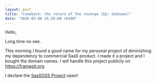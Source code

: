 ```yaml
---
layout: post
title: "Comeback: the return of the revenge (Ep: Unknown)"
date: "2020-03-08 16:20:00 +0100"
---
```


Hello, 

Long time no see. 

This morning I found a good name for my personal project of diminishing my dependency to commercial SaaS product. I made it a project and I bought the domain names. I will handle this project publicly on https://framagit.org. 

I declare the [SaaSOSS Project](https://framagit.org/sinarf/saasoss) open!
